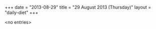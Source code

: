 +++
date = "2013-08-29"
title = "29 August 2013 (Thursday)"
layout = "daily-diet"
+++

<p>&lt;no entries&gt;</p>